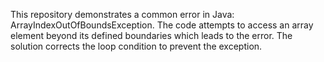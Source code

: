 This repository demonstrates a common error in Java: ArrayIndexOutOfBoundsException. The code attempts to access an array element beyond its defined boundaries which leads to the error. The solution corrects the loop condition to prevent the exception.